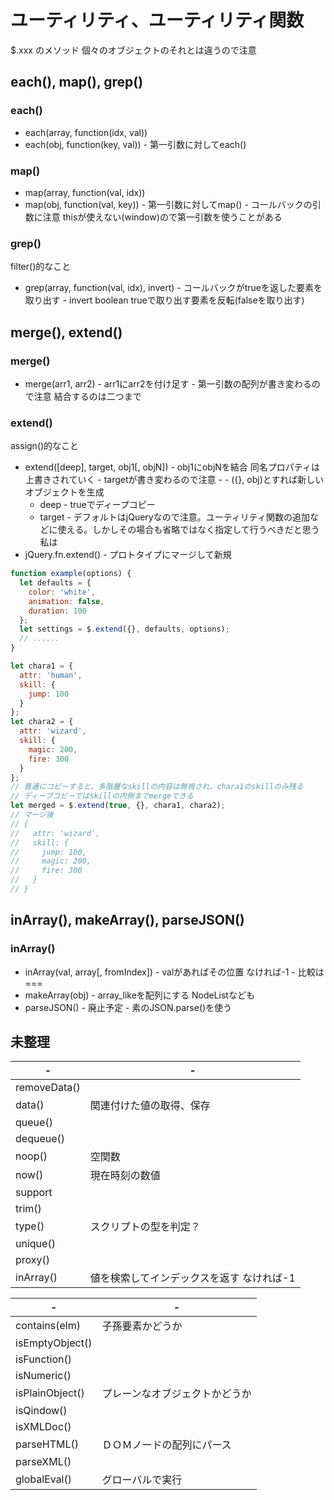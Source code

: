 # ユーティリティ、ユーティリティ関数

$.xxx のメソッド 個々のオブジェクトのそれとは違うので注意

## each(), map(), grep()

### each()

* each(array, function(idx, val))
* each(obj, function(key, val))
\- 第一引数に対してeach()

### map()

* map(array, function(val, idx))
* map(obj, function(val, key))
\- 第一引数に対してmap()
\- コールバックの引数に注意 thisが使えない(window)ので第一引数を使うことがある

### grep()

filter()的なこと
* grep(array, function(val, idx), invert)
\- コールバックがtrueを返した要素を取り出す
\- invert boolean trueで取り出す要素を反転(falseを取り出す)

## merge(), extend()

### merge()

* merge(arr1, arr2)
\- arr1にarr2を付け足す
\- 第一引数の配列が書き変わるので注意 結合するのは二つまで

### extend()

assign()的なこと
* extend([deep], target, obj1[, objN])
\- obj1にobjNを結合 同名プロパティは上書きされていく
\- targetが書き変わるので注意
\- \- ({}, obj)とすれば新しいオブジェクトを生成
  * deep
\- trueでディープコピー
  * target
\- デフォルトはjQueryなので注意。ユーティリティ関数の追加などに使える。しかしその場合も省略ではなく指定して行うべきだと思う私は
* jQuery.fn.extend()
\- プロトタイプにマージして新規

```js
function example(options) {
  let defaults = {
    color: 'white',
    animation: false,
    duration: 100
  };
  let settings = $.extend({}, defaults, options);
  // ......
}
```

```js
let chara1 = {
  attr: 'human',
  skill: {
    jump: 100
  }
};
let chara2 = {
  attr: 'wizard',
  skill: {
    magic: 200,
    fire: 300
  }
};
// 普通にコピーすると、多階層なskillの内容は無視され、chara1のskillのみ残る
// ディープコピーではskillの内側までmergeできる
let merged = $.extend(true, {}, chara1, chara2);
// マージ後
// {
//   attr: 'wizard',
//   skill: {
//     jump: 100,
//     magic: 200,
//     fire: 300
//   }
// }
```

## inArray(), makeArray(), parseJSON()

### inArray()

* inArray(val, array[, fromIndex])
\- valがあればその位置 なければ-1
\- 比較は===
* makeArray(obj)
\- array_likeを配列にする NodeListなども
* parseJSON()
\- 廃止予定
\- 素のJSON.parse()を使う


## 未整理
|-|-
|-|-
| removeData()       | 
| data()             | 関連付けた値の取得、保存
| queue()            | 
| dequeue()          | 
| noop()             | 空関数
| now()              | 現在時刻の数値
| support            | 
| trim()             | 
| type()             | スクリプトの型を判定？
| unique()           | 
| proxy()            | 
| inArray()          | 値を検索してインデックスを返す なければ-1

|-|-
|-|-
| contains(elm)      | 子孫要素かどうか
| isEmptyObject()    | 
| isFunction()       | 
| isNumeric()        | 
| isPlainObject()    | プレーンなオブジェクトかどうか
| isQindow()         | 
| isXMLDoc()         | 
| parseHTML()        | ＤＯＭノードの配列にパース
| parseXML()         | 
| globalEval()       | グローバルで実行